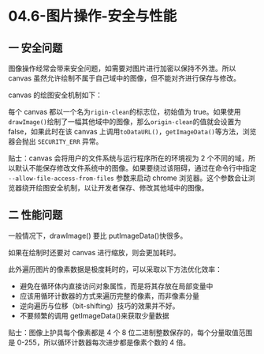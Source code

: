 # 04.6-图片操作-安全与性能

## 一 安全问题

图像操作经常会带来安全问题，如需要对图片进行加密以保持不外泄。所以 canvas 虽然允许绘制不属于自己域中的图像，但不能对齐进行保存与修改。

canvas 的绘图安全机制如下：

每个 canvas 都以一个名为`rigin-clean`的标志位，初始值为 true。如果使用`drawImage()`绘制了一幅其他域中的图像，那么`origin-clean`的值就会设置为 false，如果此时在该 canvas 上调用`toDataURL()`，`getImageData()`等方法，浏览器会抛出 `SECURITY_ERR` 异常。

贴士：canvas 会将用户的文件系统与运行程序所在的环境视为 2 个不同的域，所以默认不能保存修改文件系统中的图像。如果要绕过该阻碍，通过在命令行中指定 `--allow-file-access-from-files` 参数来启动 chrome 浏览器。这个参数会让浏览器绕开绘图安全机制，以让开发者保存、修改其他域中的图像。

## 二 性能问题

一般情况下，drawImage() 要比 putImageData()快很多。

如果在绘制时还要对 canvas 进行缩放，则会更加耗时。

此外遍历图片的像素数据是极度耗时的，可以采取以下方法优化效率：

- 避免在循环体内直接访问对象属性，而是将其存放在局部变量中
- 应该用循环计数器的方式来遍历完整的像素，而非像素分量
- 逆向遍历与位移（bit-shifting）技巧的效果并不好。
- 不要频繁的调用 getImageData()来获取少量数据

贴士：图像上护具每个像素都是 4 个 8 位二进制整数保存的，每个分量取值范围是 0-255，所以循环计数器每次进步都是像素个数的 4 倍。
